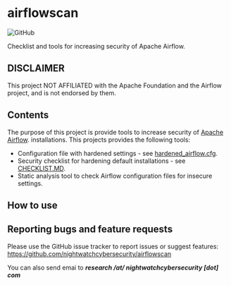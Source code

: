 # airflowscan
![GitHub](https://img.shields.io/github/license/nightwatchcybersecurity/airflowscan.svg)

Checklist and tools for increasing security of Apache Airflow.
 
## DISCLAIMER
This project NOT AFFILIATED with the Apache Foundation and the Airflow project,
and is not endorsed by them. 

## Contents
The purpose of this project is provide tools to increase security of
[Apache Airflow](https://airflow.apache.org/). 
installations. This projects provides the following tools:
   * Configuration file with hardened settings - see [hardened_airflow.cfg](data/hardened_airflow.cfg).
   * Security checklist for hardening default installations - see [CHECKLIST.MD](data/CHECKLIST.md).
   * Static analysis tool to check Airflow configuration files for insecure settings.

## How to use




## Reporting bugs and feature requests
Please use the GitHub issue tracker to report issues or suggest features:
https://github.com/nightwatchcybersecurity/airflowscan

You can also send emai to ***research /at/ nightwatchcybersecurity [dot] com***
